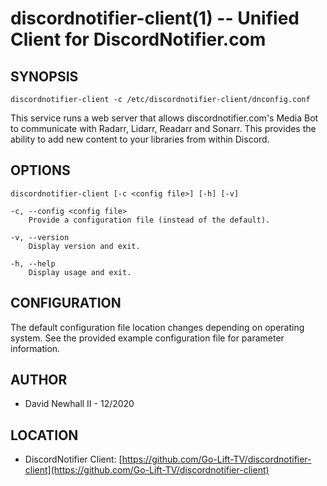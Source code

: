 discordnotifier-client(1) -- Unified Client for DiscordNotifier.com
===

SYNOPSIS
---

`discordnotifier-client -c /etc/discordnotifier-client/dnconfig.conf`

This service runs a web server that allows discordnotifier.com's Media Bot to
communicate with Radarr, Lidarr, Readarr and Sonarr. This provides the ability
to add new content to your libraries from within Discord.

OPTIONS
---

`discordnotifier-client [-c <config file>] [-h] [-v]`

    -c, --config <config file>
        Provide a configuration file (instead of the default).

    -v, --version
        Display version and exit.

    -h, --help
        Display usage and exit.

CONFIGURATION
---

The default configuration file location changes depending on operating system.
See the provided example configuration file for parameter information.

AUTHOR
---
*   David Newhall II - 12/2020

LOCATION
---
*   DiscordNotifier Client: [https://github.com/Go-Lift-TV/discordnotifier-client](https://github.com/Go-Lift-TV/discordnotifier-client)
